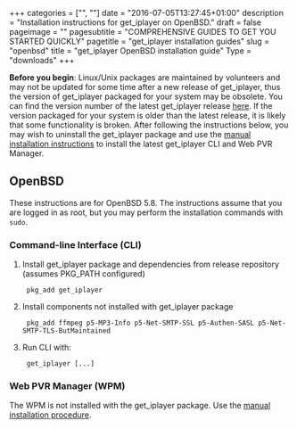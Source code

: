 +++
categories = ["", ""]
date = "2016-07-05T13:27:45+01:00"
description = "Installation instructions for get_iplayer on OpenBSD."
draft = false
pageimage = ""
pagesubtitle = "COMPREHENSIVE GUIDES TO GET YOU STARTED QUICKLY"
pagetitle = "get_iplayer installation guides"
slug = "openbsd"
title = "get_iplayer OpenBSD installation guide"
Type = "downloads"
+++

**Before you begin**: Linux/Unix packages are maintained by volunteers and may not be updated for some time after a new release of get_iplayer, thus the version of get_iplayer packaged for your system may be obsolete. You can find the version number of the latest get_iplayer release [here](https://github.com/get-iplayer/get_iplayer/releases). If the version packaged for your system is older than the latest release, it is likely that some functionality is broken. After following the instructions below, you may wish to uninstall the get_iplayer package and use the [manual installation instructions](/wiki/unix) to install the latest get_iplayer CLI and Web PVR Manager. 

## OpenBSD

These instructions are for OpenBSD 5.8.  The instructions assume that you are logged in as root, but you may perform the installation commands with `sudo`.

### Command-line Interface (CLI)

1. Install get_iplayer package and dependencies from release repository (assumes PKG_PATH configured)

        pkg_add get_iplayer

2. Install components not installed with get_iplayer package

        pkg_add ffmpeg p5-MP3-Info p5-Net-SMTP-SSL p5-Authen-SASL p5-Net-SMTP-TLS-ButMaintained

3. Run CLI with:

    	get_iplayer [...]

### Web PVR Manager (WPM)

The WPM is not installed with the get_iplayer package.  Use the [manual installation procedure](/wiki/unix).